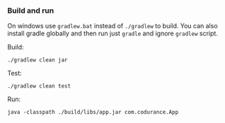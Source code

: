 ### Build and run

On windows use `gradlew.bat` instead of `./gradlew` to build.
You can also install gradle globally and then run just `gradle` and ignore `gradlew` script.

Build:

    ./gradlew clean jar

Test:

    ./gradlew clean test

Run:

    java -classpath ./build/libs/app.jar com.codurance.App

